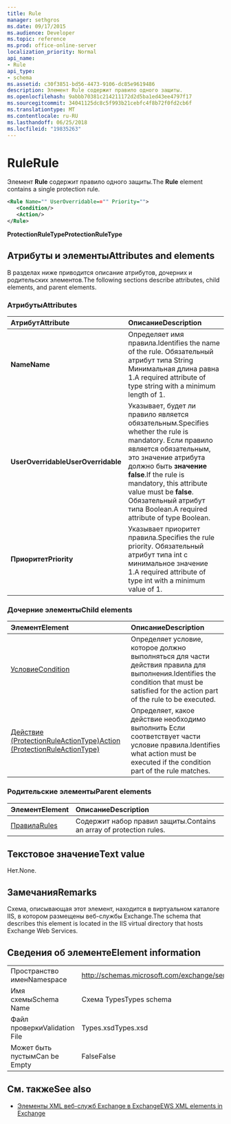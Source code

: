 ```yaml
---
title: Rule
manager: sethgros
ms.date: 09/17/2015
ms.audience: Developer
ms.topic: reference
ms.prod: office-online-server
localization_priority: Normal
api_name:
- Rule
api_type:
- schema
ms.assetid: c30f3851-bd56-4473-9106-dc85e9619486
description: Элемент Rule содержит правило одного защиты.
ms.openlocfilehash: 9abbb70381c214211172d2d5ba1ed43ee4797f17
ms.sourcegitcommit: 34041125dc8c5f993b21cebfc4f8b72f0fd2cb6f
ms.translationtype: MT
ms.contentlocale: ru-RU
ms.lasthandoff: 06/25/2018
ms.locfileid: "19835263"
---
```

# <a name="rule"></a><span data-ttu-id="e3c4d-103">Rule</span><span class="sxs-lookup"><span data-stu-id="e3c4d-103">Rule</span></span>

<span data-ttu-id="e3c4d-104">Элемент **Rule** содержит правило одного защиты.</span><span class="sxs-lookup"><span data-stu-id="e3c4d-104">The **Rule** element contains a single protection rule.</span></span> 
  
```XML
<Rule Name="" UserOverridable=="" Priority="">
   <Condition/>
   <Action/>
</Rule>
```

 <span data-ttu-id="e3c4d-105">**ProtectionRuleType**</span><span class="sxs-lookup"><span data-stu-id="e3c4d-105">**ProtectionRuleType**</span></span>
## <a name="attributes-and-elements"></a><span data-ttu-id="e3c4d-106">Атрибуты и элементы</span><span class="sxs-lookup"><span data-stu-id="e3c4d-106">Attributes and elements</span></span>

<span data-ttu-id="e3c4d-107">В разделах ниже приводится описание атрибутов, дочерних и родительских элементов.</span><span class="sxs-lookup"><span data-stu-id="e3c4d-107">The following sections describe attributes, child elements, and parent elements.</span></span>
  
### <a name="attributes"></a><span data-ttu-id="e3c4d-108">Атрибуты</span><span class="sxs-lookup"><span data-stu-id="e3c4d-108">Attributes</span></span>

|<span data-ttu-id="e3c4d-109">**Атрибут**</span><span class="sxs-lookup"><span data-stu-id="e3c4d-109">**Attribute**</span></span>|<span data-ttu-id="e3c4d-110">**Описание**</span><span class="sxs-lookup"><span data-stu-id="e3c4d-110">**Description**</span></span>|
|:-----|:-----|
|<span data-ttu-id="e3c4d-111">**Name**</span><span class="sxs-lookup"><span data-stu-id="e3c4d-111">**Name**</span></span> <br/> |<span data-ttu-id="e3c4d-112">Определяет имя правила.</span><span class="sxs-lookup"><span data-stu-id="e3c4d-112">Identifies the name of the rule.</span></span> <span data-ttu-id="e3c4d-113">Обязательный атрибут типа String Минимальная длина равна 1.</span><span class="sxs-lookup"><span data-stu-id="e3c4d-113">A required attribute of type string with a minimum length of 1.</span></span>  <br/> |
|<span data-ttu-id="e3c4d-114">**UserOverridable**</span><span class="sxs-lookup"><span data-stu-id="e3c4d-114">**UserOverridable**</span></span> <br/> |<span data-ttu-id="e3c4d-115">Указывает, будет ли правило является обязательным.</span><span class="sxs-lookup"><span data-stu-id="e3c4d-115">Specifies whether the rule is mandatory.</span></span> <span data-ttu-id="e3c4d-116">Если правило является обязательным, это значение атрибута должно быть **значение false**.</span><span class="sxs-lookup"><span data-stu-id="e3c4d-116">If the rule is mandatory, this attribute value must be **false**.</span></span> <span data-ttu-id="e3c4d-117">Обязательный атрибут типа Boolean.</span><span class="sxs-lookup"><span data-stu-id="e3c4d-117">A required attribute of type Boolean.</span></span>  <br/> |
|<span data-ttu-id="e3c4d-118">**Приоритет**</span><span class="sxs-lookup"><span data-stu-id="e3c4d-118">**Priority**</span></span> <br/> |<span data-ttu-id="e3c4d-119">Указывает приоритет правила.</span><span class="sxs-lookup"><span data-stu-id="e3c4d-119">Specifies the rule priority.</span></span> <span data-ttu-id="e3c4d-120">Обязательный атрибут типа int с минимальное значение 1.</span><span class="sxs-lookup"><span data-stu-id="e3c4d-120">A required attribute of type int with a minimum value of 1.</span></span>  <br/> |
   
### <a name="child-elements"></a><span data-ttu-id="e3c4d-121">Дочерние элементы</span><span class="sxs-lookup"><span data-stu-id="e3c4d-121">Child elements</span></span>

|<span data-ttu-id="e3c4d-122">**Элемент**</span><span class="sxs-lookup"><span data-stu-id="e3c4d-122">**Element**</span></span>|<span data-ttu-id="e3c4d-123">**Описание**</span><span class="sxs-lookup"><span data-stu-id="e3c4d-123">**Description**</span></span>|
|:-----|:-----|
|[<span data-ttu-id="e3c4d-124">Условие</span><span class="sxs-lookup"><span data-stu-id="e3c4d-124">Condition</span></span>](condition.md) <br/> |<span data-ttu-id="e3c4d-125">Определяет условие, которое должно выполняться для части действия правила для выполнения.</span><span class="sxs-lookup"><span data-stu-id="e3c4d-125">Identifies the condition that must be satisfied for the action part of the rule to be executed.</span></span>  <br/> |
|[<span data-ttu-id="e3c4d-126">Действие (ProtectionRuleActionType)</span><span class="sxs-lookup"><span data-stu-id="e3c4d-126">Action (ProtectionRuleActionType)</span></span>](action-protectionruleactiontype.md) <br/> |<span data-ttu-id="e3c4d-127">Определяет, какое действие необходимо выполнить Если соответствует части условие правила.</span><span class="sxs-lookup"><span data-stu-id="e3c4d-127">Identifies what action must be executed if the condition part of the rule matches.</span></span>  <br/> |
   
### <a name="parent-elements"></a><span data-ttu-id="e3c4d-128">Родительские элементы</span><span class="sxs-lookup"><span data-stu-id="e3c4d-128">Parent elements</span></span>

|<span data-ttu-id="e3c4d-129">**Элемент**</span><span class="sxs-lookup"><span data-stu-id="e3c4d-129">**Element**</span></span>|<span data-ttu-id="e3c4d-130">**Описание**</span><span class="sxs-lookup"><span data-stu-id="e3c4d-130">**Description**</span></span>|
|:-----|:-----|
|[<span data-ttu-id="e3c4d-131">Правила</span><span class="sxs-lookup"><span data-stu-id="e3c4d-131">Rules </span></span>](rules-ex15websvcsotherref.md) <br/> |<span data-ttu-id="e3c4d-132">Содержит набор правил защиты.</span><span class="sxs-lookup"><span data-stu-id="e3c4d-132">Contains an array of protection rules.</span></span>  <br/> |
   
## <a name="text-value"></a><span data-ttu-id="e3c4d-133">Текстовое значение</span><span class="sxs-lookup"><span data-stu-id="e3c4d-133">Text value</span></span>

<span data-ttu-id="e3c4d-134">Нет.</span><span class="sxs-lookup"><span data-stu-id="e3c4d-134">None.</span></span>
  
## <a name="remarks"></a><span data-ttu-id="e3c4d-135">Замечания</span><span class="sxs-lookup"><span data-stu-id="e3c4d-135">Remarks</span></span>

<span data-ttu-id="e3c4d-136">Схема, описывающая этот элемент, находится в виртуальном каталоге IIS, в котором размещены веб-службы Exchange.</span><span class="sxs-lookup"><span data-stu-id="e3c4d-136">The schema that describes this element is located in the IIS virtual directory that hosts Exchange Web Services.</span></span>
  
## <a name="element-information"></a><span data-ttu-id="e3c4d-137">Сведения об элементе</span><span class="sxs-lookup"><span data-stu-id="e3c4d-137">Element information</span></span>

|||
|:-----|:-----|
|<span data-ttu-id="e3c4d-138">Пространство имен</span><span class="sxs-lookup"><span data-stu-id="e3c4d-138">Namespace</span></span>  <br/> |http://schemas.microsoft.com/exchange/services/2006/types  <br/> |
|<span data-ttu-id="e3c4d-139">Имя схемы</span><span class="sxs-lookup"><span data-stu-id="e3c4d-139">Schema Name</span></span>  <br/> |<span data-ttu-id="e3c4d-140">Схема Types</span><span class="sxs-lookup"><span data-stu-id="e3c4d-140">Types schema</span></span>  <br/> |
|<span data-ttu-id="e3c4d-141">Файл проверки</span><span class="sxs-lookup"><span data-stu-id="e3c4d-141">Validation File</span></span>  <br/> |<span data-ttu-id="e3c4d-142">Types.xsd</span><span class="sxs-lookup"><span data-stu-id="e3c4d-142">Types.xsd</span></span>  <br/> |
|<span data-ttu-id="e3c4d-143">Может быть пустым</span><span class="sxs-lookup"><span data-stu-id="e3c4d-143">Can be Empty</span></span>  <br/> |<span data-ttu-id="e3c4d-144">False</span><span class="sxs-lookup"><span data-stu-id="e3c4d-144">False</span></span>  <br/> |
   
## <a name="see-also"></a><span data-ttu-id="e3c4d-145">См. также</span><span class="sxs-lookup"><span data-stu-id="e3c4d-145">See also</span></span>



- [<span data-ttu-id="e3c4d-146">Элементы XML веб-служб Exchange в Exchange</span><span class="sxs-lookup"><span data-stu-id="e3c4d-146">EWS XML elements in Exchange</span></span>](ews-xml-elements-in-exchange.md)

